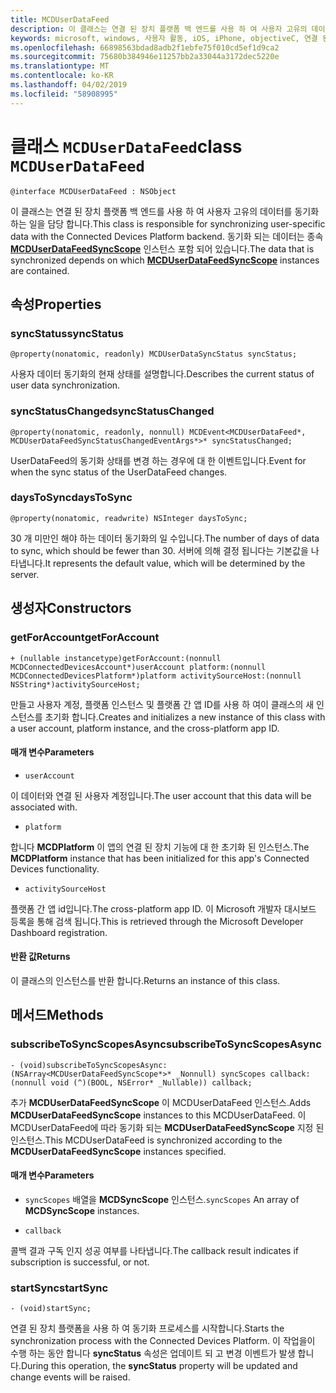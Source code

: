 ```yaml
---
title: MCDUserDataFeed
description: 이 클래스는 연결 된 장치 플랫폼 백 엔드를 사용 하 여 사용자 고유의 데이터를 동기화 하는 일을 담당 합니다.
keywords: microsoft, windows, 사용자 활동, iOS, iPhone, objectiveC, 연결 된 장치, 프로젝트 로마
ms.openlocfilehash: 66898563bdad8adb2f1ebfe75f010cd5ef1d9ca2
ms.sourcegitcommit: 75680b384946e11257bb2a33044a3172dec5220e
ms.translationtype: MT
ms.contentlocale: ko-KR
ms.lasthandoff: 04/02/2019
ms.locfileid: "58908995"
---
```

# <a name="class-mcduserdatafeed"></a><span data-ttu-id="c0697-104">클래스 `MCDUserDataFeed`</span><span class="sxs-lookup"><span data-stu-id="c0697-104">class `MCDUserDataFeed`</span></span>

```
@interface MCDUserDataFeed : NSObject
```

<span data-ttu-id="c0697-105">이 클래스는 연결 된 장치 플랫폼 백 엔드를 사용 하 여 사용자 고유의 데이터를 동기화 하는 일을 담당 합니다.</span><span class="sxs-lookup"><span data-stu-id="c0697-105">This class is responsible for synchronizing user-specific data with the Connected Devices Platform backend.</span></span> <span data-ttu-id="c0697-106">동기화 되는 데이터는 종속 **[MCDUserDataFeedSyncScope](MCDUserDataFeedSyncScope.md)** 인스턴스 포함 되어 있습니다.</span><span class="sxs-lookup"><span data-stu-id="c0697-106">The data that is synchronized depends on which **[MCDUserDataFeedSyncScope](MCDUserDataFeedSyncScope.md)** instances are contained.</span></span>

## <a name="properties"></a><span data-ttu-id="c0697-107">속성</span><span class="sxs-lookup"><span data-stu-id="c0697-107">Properties</span></span>

### <a name="syncstatus"></a><span data-ttu-id="c0697-108">syncStatus</span><span class="sxs-lookup"><span data-stu-id="c0697-108">syncStatus</span></span>
`@property(nonatomic, readonly) MCDUserDataSyncStatus syncStatus;`

<span data-ttu-id="c0697-109">사용자 데이터 동기화의 현재 상태를 설명합니다.</span><span class="sxs-lookup"><span data-stu-id="c0697-109">Describes the current status of user data synchronization.</span></span>

### <a name="syncstatuschanged"></a><span data-ttu-id="c0697-110">syncStatusChanged</span><span class="sxs-lookup"><span data-stu-id="c0697-110">syncStatusChanged</span></span>
`@property(nonatomic, readonly, nonnull) MCDEvent<MCDUserDataFeed*, MCDUserDataFeedSyncStatusChangedEventArgs*>* syncStatusChanged;`

<span data-ttu-id="c0697-111">UserDataFeed의 동기화 상태를 변경 하는 경우에 대 한 이벤트입니다.</span><span class="sxs-lookup"><span data-stu-id="c0697-111">Event for when the sync status of the UserDataFeed changes.</span></span>

### <a name="daystosync"></a><span data-ttu-id="c0697-112">daysToSync</span><span class="sxs-lookup"><span data-stu-id="c0697-112">daysToSync</span></span>
`@property(nonatomic, readwrite) NSInteger daysToSync;`

<span data-ttu-id="c0697-113">30 개 미만인 해야 하는 데이터 동기화의 일 수입니다.</span><span class="sxs-lookup"><span data-stu-id="c0697-113">The number of days of data to sync, which should be fewer than 30.</span></span>  <span data-ttu-id="c0697-114">서버에 의해 결정 됩니다는 기본값을 나타냅니다.</span><span class="sxs-lookup"><span data-stu-id="c0697-114">It represents the default value, which will be determined by the server.</span></span>

## <a name="constructors"></a><span data-ttu-id="c0697-115">생성자</span><span class="sxs-lookup"><span data-stu-id="c0697-115">Constructors</span></span>

### <a name="getforaccount"></a><span data-ttu-id="c0697-116">getForAccount</span><span class="sxs-lookup"><span data-stu-id="c0697-116">getForAccount</span></span>
`+ (nullable instancetype)getForAccount:(nonnull MCDConnectedDevicesAccount*)userAccount
                                   platform:(nonnull MCDConnectedDevicesPlatform*)platform
                         activitySourceHost:(nonnull NSString*)activitySourceHost;`

<span data-ttu-id="c0697-117">만들고 사용자 계정, 플랫폼 인스턴스 및 플랫폼 간 앱 ID를 사용 하 여이 클래스의 새 인스턴스를 초기화 합니다.</span><span class="sxs-lookup"><span data-stu-id="c0697-117">Creates and initializes a new instance of this class with a user account, platform instance, and the cross-platform app ID.</span></span>

#### <a name="parameters"></a><span data-ttu-id="c0697-118">매개 변수</span><span class="sxs-lookup"><span data-stu-id="c0697-118">Parameters</span></span>
* `userAccount` 

<span data-ttu-id="c0697-119">이 데이터와 연결 된 사용자 계정입니다.</span><span class="sxs-lookup"><span data-stu-id="c0697-119">The user account that this data will be associated with.</span></span>

* `platform` 

<span data-ttu-id="c0697-120">합니다 **MCDPlatform** 이 앱의 연결 된 장치 기능에 대 한 초기화 된 인스턴스.</span><span class="sxs-lookup"><span data-stu-id="c0697-120">The **MCDPlatform** instance that has been initialized for this app's Connected Devices functionality.</span></span>

* `activitySourceHost` 

<span data-ttu-id="c0697-121">플랫폼 간 앱 id입니다.</span><span class="sxs-lookup"><span data-stu-id="c0697-121">The cross-platform app ID.</span></span> <span data-ttu-id="c0697-122">이 Microsoft 개발자 대시보드 등록을 통해 검색 됩니다.</span><span class="sxs-lookup"><span data-stu-id="c0697-122">This is retrieved through the Microsoft Developer Dashboard registration.</span></span>

#### <a name="returns"></a><span data-ttu-id="c0697-123">반환 값</span><span class="sxs-lookup"><span data-stu-id="c0697-123">Returns</span></span>
<span data-ttu-id="c0697-124">이 클래스의 인스턴스를 반환 합니다.</span><span class="sxs-lookup"><span data-stu-id="c0697-124">Returns an instance of this class.</span></span>

## <a name="methods"></a><span data-ttu-id="c0697-125">메서드</span><span class="sxs-lookup"><span data-stu-id="c0697-125">Methods</span></span>

### <a name="subscribetosyncscopesasync"></a><span data-ttu-id="c0697-126">subscribeToSyncScopesAsync</span><span class="sxs-lookup"><span data-stu-id="c0697-126">subscribeToSyncScopesAsync</span></span>
`- (void)subscribeToSyncScopesAsync:(NSArray<MCDUserDataFeedSyncScope*>* _Nonnull) syncScopes callback:(nonnull void (^)(BOOL, NSError* _Nullable)) callback;`

<span data-ttu-id="c0697-127">추가 **MCDUserDataFeedSyncScope** 이 MCDUserDataFeed 인스턴스.</span><span class="sxs-lookup"><span data-stu-id="c0697-127">Adds **MCDUserDataFeedSyncScope** instances to this MCDUserDataFeed.</span></span>  <span data-ttu-id="c0697-128">이 MCDUserDataFeed에 따라 동기화 되는 **MCDUserDataFeedSyncScope** 지정 된 인스턴스.</span><span class="sxs-lookup"><span data-stu-id="c0697-128">This MCDUserDataFeed is synchronized according to the **MCDUserDataFeedSyncScope** instances specified.</span></span>

#### <a name="parameters"></a><span data-ttu-id="c0697-129">매개 변수</span><span class="sxs-lookup"><span data-stu-id="c0697-129">Parameters</span></span>

* <span data-ttu-id="c0697-130">`syncScopes` 배열을 **MCDSyncScope** 인스턴스.</span><span class="sxs-lookup"><span data-stu-id="c0697-130">`syncScopes` An array of **MCDSyncScope** instances.</span></span>

* `callback`

<span data-ttu-id="c0697-131">콜백 결과 구독 인지 성공 여부를 나타냅니다.</span><span class="sxs-lookup"><span data-stu-id="c0697-131">The callback result indicates if subscription is successful, or not.</span></span> 

### <a name="startsync"></a><span data-ttu-id="c0697-132">startSync</span><span class="sxs-lookup"><span data-stu-id="c0697-132">startSync</span></span>
`- (void)startSync;`

<span data-ttu-id="c0697-133">연결 된 장치 플랫폼을 사용 하 여 동기화 프로세스를 시작합니다.</span><span class="sxs-lookup"><span data-stu-id="c0697-133">Starts the synchronization process with the Connected Devices Platform.</span></span> <span data-ttu-id="c0697-134">이 작업을이 수행 하는 동안 합니다 **syncStatus** 속성은 업데이트 되 고 변경 이벤트가 발생 합니다.</span><span class="sxs-lookup"><span data-stu-id="c0697-134">During this operation, the **syncStatus** property will be updated and change events will be raised.</span></span>